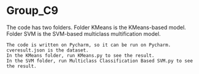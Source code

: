 # Group_C9
The code has two folders. Folder KMeans is the KMeans-based model. Folder SVM is the SVM-based multiclass multification model.

    The code is written on Pycharm, so it can be run on Pycharm.
    cveresult.json is the dataset.
    In the KMeans folder, run KMeans.py to see the result.
    In the SVM folder, run Multiclass Classification Based SVM.py to see the result.
